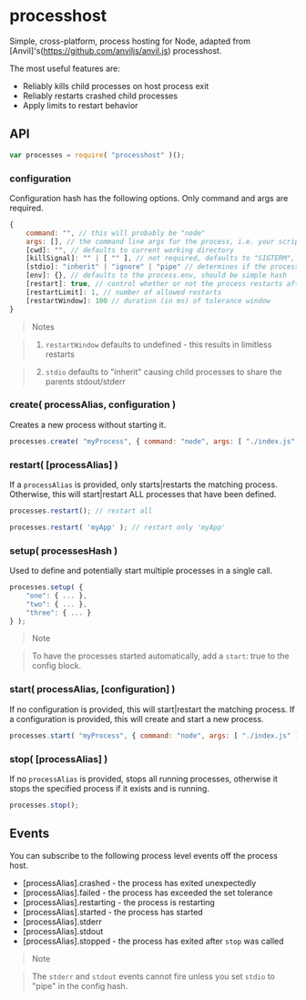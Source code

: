 # processhost
Simple, cross-platform, process hosting for Node, adapted from [Anvil]'s(https://github.com/anviljs/anvil.js) processhost.

The most useful features are:

 * Reliably kills child processes on host process exit
 * Reliably restarts crashed child processes
 * Apply limits to restart behavior

## API

```javascript
var processes = require( "processhost" )();
```

### configuration
Configuration hash has the following options. Only command and args are required.

```javascript
{
	command: "", // this will probably be "node"
	args: [], // the command line args for the process, i.e. your script
	[cwd]: "", // defaults to current working directory
	[killSignal]: "" | [ "" ], // not required, defaults to "SIGTERM", can provide an array
	[stdio]: "inherit" | "ignore" | "pipe" // determines if the process will write to the console
	[env]: {}, // defaults to the process.env, should be simple hash
	[restart]: true, // control whether or not the process restarts after a start or restart call
	[restartLimit]: 1, // number of allowed restarts
	[restartWindow]: 100 // duration (in ms) of tolerance window
}
```

> Notes

> 1. `restartWindow` defaults to undefined - this results in limitless restarts

> 2. `stdio` defaults to "inherit" causing child processes to share the parents stdout/stderr

### create( processAlias, configuration )
Creates a new process without starting it.
```javascript
processes.create( "myProcess", { command: "node", args: [ "./index.js" ], cwd: "./src" } );
```

### restart( [processAlias] )
If a `processAlias` is provided, only starts|restarts the matching process. Otherwise, this will start|restart ALL processes that have been defined.

```javascript
processes.restart(); // restart all

processes.restart( 'myApp' ); // restart only 'myApp'
```

### setup( processesHash )
Used to define and potentially start multiple processes in a single call.

```javascript
processes.setup( {
	"one": { ... },
	"two": { ... },
	"three": { ... }
} );
```

> Note

> To have the processes started automatically, add a `start`: true to the config block.

### start( processAlias, [configuration] )
If no configuration is provided, this will start|restart the matching process. If a configuration is provided, this will create and start a new process.

```javascript
processes.start( "myProcess", { command: "node", args: [ "./index.js" ], cwd: "./src" } );
```

### stop( [processAlias] )
If no `processAlias` is provided, stops all running processes, otherwise it stops the specified process if it exists and is running.

```javascript
processes.stop();
```

## Events
You can subscribe to the following process level events off the process host.

 * [processAlias].crashed - the process has exited unexpectedly
 * [processAlias].failed - the process has exceeded the set tolerance
 * [processAlias].restarting - the process is restarting
 * [processAlias].started - the process has started
 * [processAlias].stderr
 * [processAlias].stdout
 * [processAlias].stopped - the process has exited after `stop` was called

> Note

> The `stderr` and `stdout` events cannot fire unless you set `stdio` to "pipe" in the config hash.
